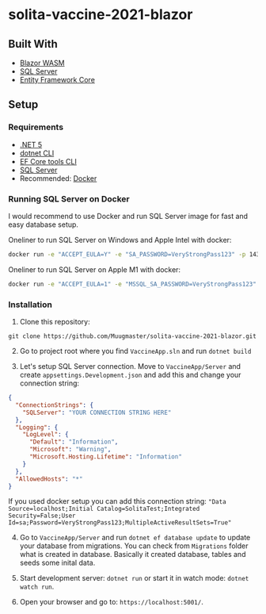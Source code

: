 # solita-vaccine-2021-blazor

## Built With

- [Blazor WASM](https://docs.microsoft.com/en-us/aspnet/core/blazor/?view=aspnetcore-5.0)
- [SQL Server](https://www.microsoft.com/en-us/sql-server/sql-server-downloads)
- [Entity Framework Core](https://docs.microsoft.com/en-us/ef/core/)

## Setup

### Requirements

- [.NET 5](https://dotnet.microsoft.com/download/dotnet)
- [dotnet CLI](https://docs.microsoft.com/en-us/dotnet/core/tools/)
- [EF Core tools CLI](https://docs.microsoft.com/en-us/ef/core/cli/dotnet)
- [SQL Server](https://www.microsoft.com/en-us/sql-server/sql-server-downloads)
- Recommended: [Docker](https://www.docker.com/)

### Running SQL Server on Docker

I would recommend to use Docker and run SQL Server image for fast and easy database setup.

Oneliner to run SQL Server on Windows and Apple Intel with docker:

```sh
docker run -e "ACCEPT_EULA=Y" -e "SA_PASSWORD=VeryStrongPass123" -p 1433:1433 -d mcr.microsoft.com/mssql/server:2017-latest
```

Oneliner to run SQL Server on Apple M1 with docker:

```sh
docker run -e "ACCEPT_EULA=1" -e "MSSQL_SA_PASSWORD=VeryStrongPass123" -e "MSSQL_PID=Developer" -e "MSSQL_USER=SA" -p 1433:1433 -d --name=sql mcr.microsoft.com/azure-sql-edge
```

### Installation

1. Clone this repository:

```
git clone https://github.com/Muugmaster/solita-vaccine-2021-blazor.git
```

2. Go to project root where you find `VaccineApp.sln` and run `dotnet build`

3. Let's setup SQL Server connection. Move to `VaccineApp/Server` and create `appsettings.Development.json` and add this and change your connection string:

```json
{
  "ConnectionStrings": {
    "SQLServer": "YOUR CONNECTION STRING HERE"
  },
  "Logging": {
    "LogLevel": {
      "Default": "Information",
      "Microsoft": "Warning",
      "Microsoft.Hosting.Lifetime": "Information"
    }
  },
  "AllowedHosts": "*"
}
```

If you used docker setup you can add this connection string: `"Data Source=localhost;Initial Catalog=SolitaTest;Integrated Security=False;User Id=sa;Password=VeryStrongPass123;MultipleActiveResultSets=True"`

4. Go to `VaccineApp/Server` and run `dotnet ef database update` to update your database from migrations. You can check from `Migrations` folder what is created in database. Basically it created database, tables and seeds some inital data.

5. Start development server: `dotnet run` or start it in watch mode: `dotnet watch run`.
6. Open your browser and go to: `https://localhost:5001/`.
